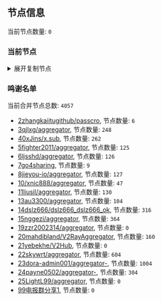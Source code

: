 
## 节点信息
当前节点数量: `0`
### 当前节点
<details>
  <summary>展开复制节点</summary>

    

</details>

### 鸣谢名单
当前合并节点总数: `4057`
- [2zhangkaiitugithub/passcro](https://github.com/zhangkaiitugithub/passcro), 节点数量: `6`
- [3qjlxg/aggregator](https://github.com/qjlxg/aggregator), 节点数量: `248`
- [40xJins/x.sub](https://github.com/0xJins/x.sub), 节点数量: `262`
- [5fighter2011/aggregator](https://github.com/fighter2011/aggregator), 节点数量: `125`
- [6ljsshd/aggregator](https://github.com/ljsshd/aggregator), 节点数量: `126`
- [7go4sharing](https://github.com/go4sharing), 节点数量: `9`
- [8jieyou-io/aggregator](https://github.com/jieyou-io/aggregator), 节点数量: `127`
- [10/xnic888/aggregator](https://github.com/xnic888/aggregator), 节点数量: `47`
- [11liusil/aggregator](https://github.com/liusil/aggregator), 节点数量: `130`
- [13au3300/aggregator](https://github.com/au3300/aggregator), 节点数量: `104`
- [14dslz666/dslz666_dslz666_ok](https://github.com/dslz666/dslz666_dslz666_ok), 节点数量: `316`
- [15nggezi/aggregator](https://github.com/nggezi/aggregator), 节点数量: `364`
- [19zzr2002314/aggregator](https://github.com/zzr2002314/aggregator), 节点数量: `0`
- [20mahdibland/V2RayAggregator](https://github.com/mahdibland/V2RayAggregator), 节点数量: `160`
- [21yebekhe/V2Hub](https://github.com/yebekhe/V2Hub), 节点数量: `0`
- [22skywrt/aggregator](https://github.com/skywrt/aggregator), 节点数量: `604`
- [23dora-admin001/aggregator-](https://github.com/dora-admin001/aggregator-), 节点数量: `1004`
- [24payne0502/aggregator-](https://github.com/payne0502/aggregator-), 节点数量: `304`
- [25LightL99/aggregator](https://github.com/LightL99/aggregator), 节点数量: `0`
- [99电报群分享1](https://github.com/cdddbc/getAirport), 节点数量: `0`


